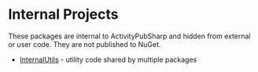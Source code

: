 ﻿# Internal Projects

These packages are internal to ActivityPubSharp and hidden from external or user code.
They are not published to NuGet.

* [InternalUtils](InternalUtils) - utility code shared by multiple packages